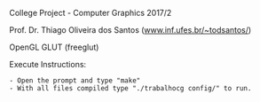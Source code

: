 College Project - Computer Graphics 2017/2

Prof. Dr. Thiago Oliveira dos Santos (www.inf.ufes.br/~todsantos/)

OpenGL
GLUT (freeglut)

Execute Instructions:

	- Open the prompt and type "make"
	- With all files compiled type "./trabalhocg config/" to run.
